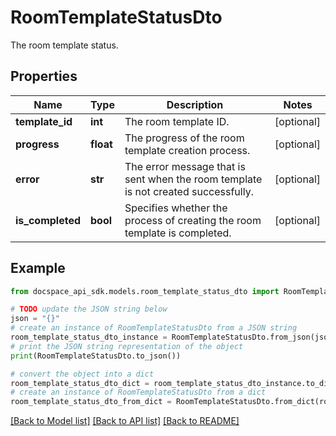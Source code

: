 # RoomTemplateStatusDto
The room template status.

## Properties

Name | Type | Description | Notes
------------ | ------------- | ------------- | -------------
**template_id** | **int** | The room template ID. | [optional] 
**progress** | **float** | The progress of the room template creation process. | [optional] 
**error** | **str** | The error message that is sent when the room template is not created successfully. | [optional] 
**is_completed** | **bool** | Specifies whether the process of creating the room template is completed. | [optional] 

## Example

```python
from docspace_api_sdk.models.room_template_status_dto import RoomTemplateStatusDto

# TODO update the JSON string below
json = "{}"
# create an instance of RoomTemplateStatusDto from a JSON string
room_template_status_dto_instance = RoomTemplateStatusDto.from_json(json)
# print the JSON string representation of the object
print(RoomTemplateStatusDto.to_json())

# convert the object into a dict
room_template_status_dto_dict = room_template_status_dto_instance.to_dict()
# create an instance of RoomTemplateStatusDto from a dict
room_template_status_dto_from_dict = RoomTemplateStatusDto.from_dict(room_template_status_dto_dict)
```
[[Back to Model list]](../README.md#documentation-for-models) [[Back to API list]](../README.md#documentation-for-api-endpoints) [[Back to README]](../README.md)



